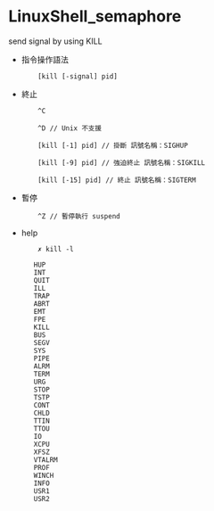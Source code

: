 # LinuxShell_semaphore
send signal by using KILL 

* 指令操作語法

          [kill [-signal] pid]

* 終止

          ^C
          
          ^D // Unix 不支援

          [kill [-1] pid] // 掛斷 訊號名稱：SIGHUP

          [kill [-9] pid] // 強迫終止 訊號名稱：SIGKILL

          [kill [-15] pid] // 終止 訊號名稱：SIGTERM

* 暫停

          ^Z // 暫停執行 suspend

* help

          ✗ kill -l

         HUP 
         INT 
         QUIT 
         ILL 
         TRAP 
         ABRT 
         EMT 
         FPE 
         KILL 
         BUS 
         SEGV 
         SYS 
         PIPE 
         ALRM 
         TERM 
         URG 
         STOP 
         TSTP 
         CONT 
         CHLD 
         TTIN 
         TTOU 
         IO 
         XCPU 
         XFSZ 
         VTALRM 
         PROF 
         WINCH 
         INFO 
         USR1 
         USR2
